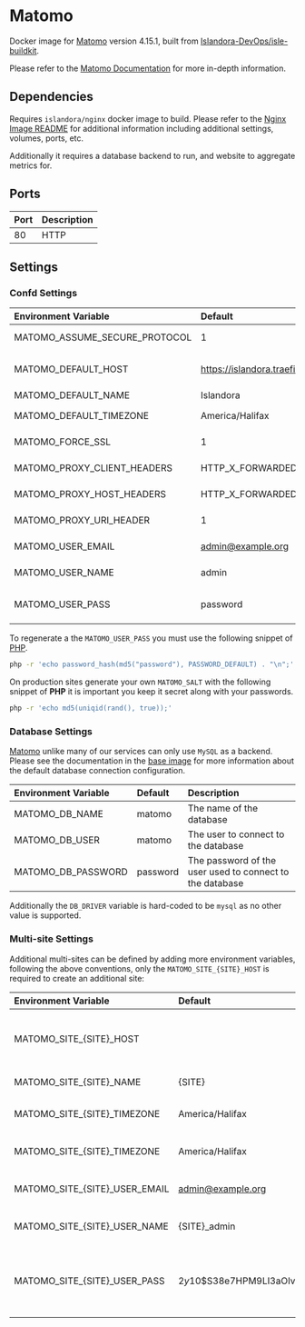 # Matomo

Docker image for [Matomo] version 4.15.1, built from [Islandora-DevOps/isle-buildkit](https://github.com/Islandora-DevOps/isle-buildkit/).

Please refer to the [Matomo Documentation] for more in-depth information.

## Dependencies

Requires `islandora/nginx` docker image to build. Please refer to the
[Nginx Image README](../nginx/README.md) for additional information including
additional settings, volumes, ports, etc.

Additionally it requires a database backend to run, and  website to aggregate
metrics for.

## Ports

| Port | Description |
| :--- | :---------- |
| 80   | HTTP        |

## Settings

### Confd Settings

| Environment Variable          | Default                      | Description                                                     |
| :---------------------------- | :--------------------------- | :-------------------------------------------------------------- |
| MATOMO_ASSUME_SECURE_PROTOCOL | 1                            | <https://matomo.org/faq/how-to-install/faq_98/>                 |
| MATOMO_DEFAULT_HOST           | https://islandora.traefik.me | The URL of the default site for which to gather metrics for     |
| MATOMO_DEFAULT_NAME           | Islandora                    | The name of the default site                                    |
| MATOMO_DEFAULT_TIMEZONE       | America/Halifax              | The timezone where the default site is hosted                   |
| MATOMO_FORCE_SSL              | 1                            | <https://matomo.org/faq/how-to/faq_91/>                         |
| MATOMO_PROXY_CLIENT_HEADERS   | HTTP_X_FORWARDED_FOR         | <https://matomo.org/faq/how-to-install/faq_98/>                 |
| MATOMO_PROXY_HOST_HEADERS     | HTTP_X_FORWARDED_HOST        | <https://matomo.org/faq/how-to-install/faq_98/>                 |
| MATOMO_PROXY_URI_HEADER       | 1                            | <https://matomo.org/faq/how-to-install/faq_98/>                 |
| MATOMO_USER_EMAIL             | admin@example.org            | The matomo administrator email                                  |
| MATOMO_USER_NAME              | admin                        | The matomo administrator user                                   |
| MATOMO_USER_PASS              | password                     | The matomo administrator's password (See how to generate below) |

To regenerate a the `MATOMO_USER_PASS` you must use the following snippet of
[PHP](https://matomo.org/faq/how-to/faq_191/).

```bash
php -r 'echo password_hash(md5("password"), PASSWORD_DEFAULT) . "\n";'
```

On production sites generate your own `MATOMO_SALT` with the following snippet
of **PHP** it is important you keep it secret along with your passwords.

```bash
php -r 'echo md5(uniqid(rand(), true));'
```

### Database Settings

[Matomo] unlike many of our services can only use `MySQL` as a backend. Please see
the documentation in the [base image] for more information about the default
database connection configuration.

| Environment Variable | Default  | Description                                              |
| :------------------- | :------- | :------------------------------------------------------- |
| MATOMO_DB_NAME       | matomo   | The name of the database                                 |
| MATOMO_DB_USER       | matomo   | The user to connect to the database                      |
| MATOMO_DB_PASSWORD   | password | The password of the user used to connect to the database |

Additionally the `DB_DRIVER` variable is hard-coded to be `mysql` as no other
value is supported.

### Multi-site Settings

Additional multi-sites can be defined by adding more environment variables,
following the above conventions, only the `MATOMO_SITE_{SITE}_HOST` is required
to create an additional site:

| Environment Variable          | Default                                                      | Description                                                   |
| :---------------------------- | :----------------------------------------------------------- | :------------------------------------------------------------ |
| MATOMO_SITE_{SITE}_HOST       |                                                              | The URL of the site for which to gather metrics for           |
| MATOMO_SITE_{SITE}_NAME       | {SITE}                                                       | The name of the site                                          |
| MATOMO_SITE_{SITE}_TIMEZONE   | America/Halifax                                              | The timezone the site is hosted in                            |
| MATOMO_SITE_{SITE}_TIMEZONE   | America/Halifax                                              | The timezone the site is hosted in                            |
| MATOMO_SITE_{SITE}_USER_EMAIL | admin@example.org                                            | The site administrator email                                  |
| MATOMO_SITE_{SITE}_USER_NAME  | {SITE}_admin                                                 | The site administrator user                                   |
| MATOMO_SITE_{SITE}_USER_PASS  | $2y$10$S38e7HPM9LI3aOIvcnRsfuMCm4ipNP572QsvbCK60upoHVJ61hMrS | The site administrator's password (See how to generate above) |

[base image]: ../base/README.md
[Matomo Documentation]: https://matomo.org/docs/
[Matomo]: https://matomo.org/
